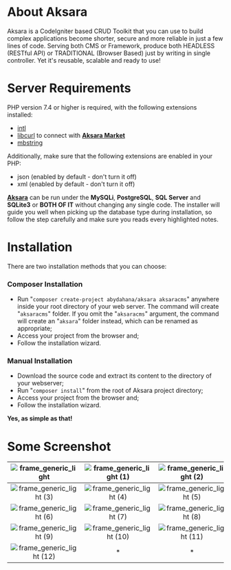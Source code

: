 # About Aksara
Aksara is a CodeIgniter based CRUD Toolkit that you can use to build complex applications become shorter, secure and more reliable in just a few lines of code. Serving both CMS or Framework, produce both HEADLESS (RESTful API) or TRADITIONAL (Browser Based) just by writing in single controller. Yet it's reusable, scalable and ready to use!

# Server Requirements
PHP version 7.4 or higher is required, with the following extensions installed:

- [intl](http://php.net/manual/en/intl.requirements.php)
- [libcurl](http://php.net/manual/en/curl.requirements.php) to connect with **[Aksara Market](http://www.aksaracms.com/market)**
- [mbstring](http://php.net/manual/en/mbstring.installation.php)

Additionally, make sure that the following extensions are enabled in your PHP:

- json (enabled by default - don't turn it off)
- xml (enabled by default - don't turn it off)

**[Aksara](http://www.aksaracms.com)** can be run under the **MySQLi**, **PostgreSQL**, **SQL Server** and **SQLite3** or **BOTH OF IT** without changing any single code. The installer will guide you well when picking up the database type during installation, so follow the step carefully and make sure you reads every highlighted notes.

# Installation
There are two installation methods that you can choose:
### Composer Installation
- Run "`composer create-project abydahana/aksara aksaracms`" anywhere inside your root directory of your web server. The command will create "`aksaracms`" folder. If you omit the "`aksaracms`" argument, the command will create an "`aksara`" folder instead, which can be renamed as appropriate;
- Access your project from the browser and;
- Follow the installation wizard.

### Manual Installation
- Download the source code and extract its content to the directory of your webserver;
- Run "`composer install`" from the root of Aksara project directory;
- Access your project from the browser and;
- Follow the installation wizard.

**Yes, as simple as that!**

# Some Screenshot
| ![frame_generic_light](https://user-images.githubusercontent.com/10624446/110242393-729b6b00-7f88-11eb-9ecc-2cb1c27c5945.png) | ![frame_generic_light (1)](https://user-images.githubusercontent.com/10624446/110242375-67483f80-7f88-11eb-8126-fba2051ae95b.png) | ![frame_generic_light (2)](https://user-images.githubusercontent.com/10624446/110242377-69120300-7f88-11eb-95ff-9e8b002c51be.png) |
| :---: | :---: | :---: |
| ![frame_generic_light (3)](https://user-images.githubusercontent.com/10624446/110242379-6a433000-7f88-11eb-9510-31eb17ea1613.png) | ![frame_generic_light (4)](https://user-images.githubusercontent.com/10624446/110242381-6b745d00-7f88-11eb-9120-53a464c46b34.png) | ![frame_generic_light (5)](https://user-images.githubusercontent.com/10624446/110242382-6c0cf380-7f88-11eb-977d-1b89624a0efb.png) |
| ![frame_generic_light (6)](https://user-images.githubusercontent.com/10624446/110242384-6ca58a00-7f88-11eb-9992-e90779dd2eeb.png) | ![frame_generic_light (7)](https://user-images.githubusercontent.com/10624446/110242386-6d3e2080-7f88-11eb-9e6e-de40f620feb8.png) | ![frame_generic_light (8)](https://user-images.githubusercontent.com/10624446/110242387-6e6f4d80-7f88-11eb-8c81-3e505eb2fd1d.png) |
| ![frame_generic_light (9)](https://user-images.githubusercontent.com/10624446/110242389-6f07e400-7f88-11eb-9089-5cd5cc3f2ec2.png) | ![frame_generic_light (10)](https://user-images.githubusercontent.com/10624446/110242390-70391100-7f88-11eb-9734-a20b9e9005eb.png) | ![frame_generic_light (11)](https://user-images.githubusercontent.com/10624446/110242391-70d1a780-7f88-11eb-8d04-69128749b6e0.png) |
| ![frame_generic_light (12)](https://user-images.githubusercontent.com/10624446/110242392-7202d480-7f88-11eb-8f23-6c1c3edf9ea2.png) | * | * |
